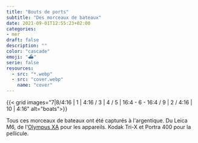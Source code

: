 ```yaml
---
title: "Bouts de ports"
subtitle: "Des morceaux de bateaux"
date: 2021-09-01T12:55:23+02:00
categories:
- mer
draft: false
description: ""
color: "cascade"
emoji: "⛴"
serie: false
resources:
  - src: "*.webp"
  - src: "cover.webp"
    name: "cover"
---
```


{{< grid images="7|8/4:16 | 1 | 4:16 / 3 | 4 / 5 | 16:4 - 6 - 16:4 /  9 | 2 / 4:16 | 10 | 4:16" alt="boats">}}

Tous ces morceaux de bateaux ont été capturés à l'argentique. Du Leica M6, de l'[Olympus XA](/olympus-xa) pour les appareils. Kodak Tri-X et Portra 400 pour la pellicule.
